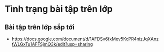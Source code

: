 # Tình trạng bài tập trên lớp
## Bài tập trên lớp sắp tới
 - https://docs.google.com/document/d/1AFDSv6fxMev5KcPR4nizJqXAnztWLGxTu1AFFSjmQ3k/edit?usp=sharing